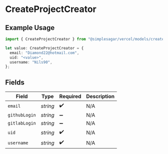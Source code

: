# CreateProjectCreator

## Example Usage

```typescript
import { CreateProjectCreator } from "@simplesagar/vercel/models/createprojectop.js";

let value: CreateProjectCreator = {
  email: "Diamond22@hotmail.com",
  uid: "<value>",
  username: "Nils90",
};
```

## Fields

| Field              | Type               | Required           | Description        |
| ------------------ | ------------------ | ------------------ | ------------------ |
| `email`            | *string*           | :heavy_check_mark: | N/A                |
| `githubLogin`      | *string*           | :heavy_minus_sign: | N/A                |
| `gitlabLogin`      | *string*           | :heavy_minus_sign: | N/A                |
| `uid`              | *string*           | :heavy_check_mark: | N/A                |
| `username`         | *string*           | :heavy_check_mark: | N/A                |